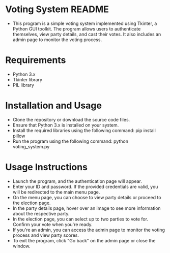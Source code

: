 # Voting System README
- This program is a simple voting system implemented using Tkinter, a Python GUI toolkit. The program allows users to authenticate themselves, view party details, and cast their votes. It also includes an admin page to monitor the voting process.


# Requirements
- Python 3.x
- Tkinter library
- PIL library

# Installation and Usage
- Clone the repository or download the source code files.
- Ensure that Python 3.x is installed on your system.
- Install the required libraries using the following command: pip install pillow
- Run the program using the following command: python voting_system.py

# Usage Instructions
- Launch the program, and the authentication page will appear.
- Enter your ID and password. If the provided credentials are valid, you will be redirected to the main menu page.
- On the menu page, you can choose to view party details or proceed to the election page.
- In the party details page, hover over an image to see more information about the respective party.
- In the election page, you can select up to two parties to vote for. Confirm your vote when you're ready.
- If you're an admin, you can access the admin page to monitor the voting process and view party scores.
- To exit the program, click "Go back" on the admin page or close the window.
